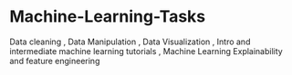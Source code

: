 # Machine-Learning-Tasks
Data cleaning , Data Manipulation , Data Visualization , Intro and intermediate machine learning tutorials , Machine Learning Explainability and feature engineering 
